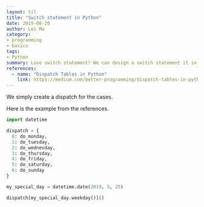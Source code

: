 ```yaml
---
layout: til
title: "Switch statement in Python"
date: 2019-08-20
author: Lei Ma
category:
- programming
- basics
tags:
- Python
summary: Love switch statement? We can design a switch statement it in python.
references:
  - name: "Dispatch Tables in Python"
    link: https://medium.com/better-programming/dispatch-tables-in-python-d37bcc443b0b
---
```



We simply create a dispatch for the cases.

Here is the example from the references.

```python
import datetime

dispatch = {
  0: do_monday,
  1: do_tuesday,
  2: do_wednesday,
  3: do_thursday,
  4: do_friday,
  5: do_saturday,
  6: do_sunday
}

my_special_day = datetime.date(2019, 5, 25)

dispatch[my_special_day.weekday()]()
```
